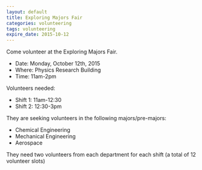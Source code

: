 ```yaml
---
layout: default
title: Exploring Majors Fair
categories: volunteering
tags: volunteering
expire_date: 2015-10-12
---
```


Come volunteer at the Exploring Majors Fair.

- Date: Monday, October 12th, 2015
- Where: Physics Research Building
- Time: 11am-2pm



Volunteers needed:

- Shift 1: 11am-12:30
- Shift 2: 12:30-3pm



They are seeking volunteers in the following majors/pre-majors:

- Chemical Engineering
- Mechanical Engineering
- Aerospace


They need two volunteers from each department for each shift (a total of 12 volunteer slots)
